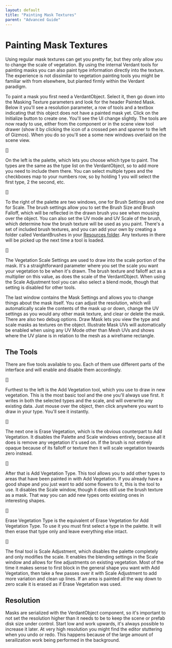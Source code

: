 ```yaml
---
layout: default
title: "Painting Mask Textures"
parent: "Advanced Guide"
---
```


# Painting Mask Textures

Using regular mask textures can get you pretty far, but they only allow you to change the scale of vegetation. By using the internal Verdant tools for painting masks you can also paint type information directly into the texture. The experience is not dissimilar to vegetation painting tools you might be familiar with from elsewhere, but planted firmly within the Verdant paradigm. 

To paint a mask you first need a VerdantObject. Select it, then go down into the Masking Texture parameters and look for the header Painted Mask. Below it you'll see a resolution parameter, a row of tools and a textbox indicating that this object does not have a painted mask yet. Click on the Initialize button to create one. You'll see the UI change slightly. The tools are now ready to use, either from the component or in the scene view tool drawer (show it by clicking the icon of a crossed pen and spanner to the left of Gizmos). When you do so you'll see a some new windows overlaid on the scene view.

[]

On the left is the palette, which lets you choose which type to paint. The types are the same as the type list on the VerdantObject, so to add more you need to include them there. You can select multiple types and the checkboxes map to your numbers row, so by holding 1 you will select the first type, 2 the second, etc. 

[]

To the right of the palette are two windows, one for Brush Settings and one for Scale. The brush settings allow you to set the Brush Size and Brush Falloff, which will be reflected in the drawn brush you see when mousing over the object. You can also set the UV mode and UV Scale of the brush, which determine how the brush texture will be used as you paint. There's a set of included brush textures, and you can add your own by creating a folder called VerdantBrushes in your [Resources folder](https://docs.unity3d.com/Manual/BestPracticeUnderstandingPerformanceInUnity6.html). Any textures in there will be picked up the next time a tool is loaded. 

[]

The Vegetation Scale Settings are used to draw into the scale portion of the mask. It's a straightforward parameter where you set the scale you want your vegetation to be when it's drawn. The brush texture and falloff act as a multiplier on this value, as does the scale of the VerdantObject. When using the Scale Adjustment tool you can also select a blend mode, though that setting is disabled for other tools.

The last window contains the Mask Settings and allows you to change things about the mask itself. You can adjust the resolution, which will automatically scale the contents of the mask up or down, change the UV settings as you would any other mask texture, and clear or delete the mask. There are also two debug options. Draw Mask lets you view the type and scale masks as textures on the object. Illustrate Mask UVs will automatically be enabled when using any UV Mode other than Mesh UVs and shows where the UV plane is in relation to the mesh as a wireframe rectangle. 

## The Tools

There are five tools available to you. Each of them use different parts of the interface and will enable and disable them accordingly.

[]

Furthest to the left is the Add Vegetation tool, which you use to draw in new vegetation. This is the most basic tool and the one you'll always use first. It writes in both the selected types and the scale, and will overwrite any existing data. Just mouse over the object, then click anywhere you want to draw in your type. You'll see it instantly.

[]

The next one is Erase Vegetation, which is the obvious counterpart to Add Vegetation. It disables the Palette and Scale windows entirely, because all it does is remove any vegetation it's used on. If the brush is not entirely opaque because of its falloff or texture then it will scale vegetation towards zero instead.

[]

After that is Add Vegetation Type. This tool allows you to add other types to areas that have been painted in with Add Vegetation. If you already have a good shape and you just want to add some flowers to it, this is the tool to use. It disables the Scale window, though it does still use the brush texture as a mask. That way you can add new types onto existing ones in interesting shapes.

[]

Erase Vegetation Type is the equivalent of Erase Vegetation for Add Vegetation Type. To use it you must first select a type in the palette. It will then erase that type only and leave everything else intact.

[]

The final tool is Scale Adjustment, which disables the palette completely and only modifies the scale. It enables the blending settings in the Scale window and allows for fine adjustments on existing vegetation. Most of the time it makes sense to first block in the general shape you want with Add Vegetation, then take a few passes over it with Scale Adjustment to add more variation and clean up lines. If an area is painted all the way down to zero scale it is erased as if Erase Vegetation was used.

## Resolution

Masks are serialized with the VerdantObject component, so it's important to not set the resolution higher than it needs to be to keep the scene or prefab disk size under control. Start low and work upwards, it's always possible to increase it later. At very high resolution you might find the editor stuttering when you undo or redo. This happens because of the large amount of serailization work being performed in the background.